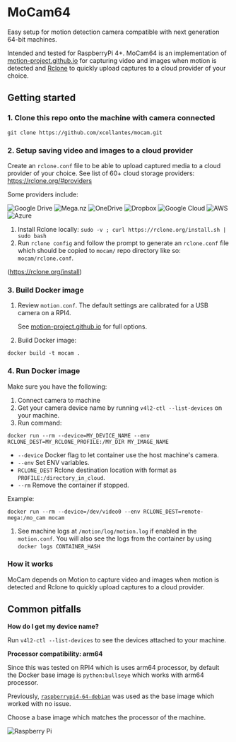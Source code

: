 # MoCam64

Easy setup for motion detection camera compatible with next generation 64-bit machines.  

Intended and tested for RaspberryPi 4+. MoCam64 is an implementation of [motion-project.github.io](https://motion-project.github.io) for capturing video and images when motion is detected and [Rclone](https://rclone.org) to quickly upload captures to a cloud provider of your choice. 

## Getting started 

### 1. Clone this repo onto the machine with camera connected 

```shell
git clone https://github.com/xcollantes/mocam.git
```

### 2. Setup saving video and images to a cloud provider 

Create an `rclone.conf` file to be able to upload captured media to a cloud provider of your choice.  See list of 60+ cloud storage providers: https://rclone.org/#providers 

Some providers include: 

![Google Drive](https://img.shields.io/badge/Google%20Drive-4285F4?style=for-the-badge&logo=googledrive&logoColor=white)
![Mega.nz](https://img.shields.io/badge/Mega-%23D90007.svg?style=for-the-badge&logo=Mega&logoColor=white)
![OneDrive](https://img.shields.io/badge/OneDrive-0078D4.svg?style=for-the-badge&logo=microsoftonedrive&logoColor=white)
![Dropbox](https://img.shields.io/badge/Dropbox-%233B4D98.svg?style=for-the-badge&logo=Dropbox&logoColor=white)
![Google Cloud](https://img.shields.io/badge/GoogleCloud-%234285F4.svg?style=for-the-badge&logo=google-cloud&logoColor=white)
![AWS](https://img.shields.io/badge/AWS-%23FF9900.svg?style=for-the-badge&logo=amazon-aws&logoColor=white)
![Azure](https://img.shields.io/badge/azure-%230072C6.svg?style=for-the-badge&logo=microsoftazure&logoColor=white)

1. Install Rclone locally: `sudo -v ; curl https://rclone.org/install.sh | sudo bash` 
1. Run `rclone config` and follow the prompt to generate an `rclone.conf` file which should be copied to `mocam/` repo directory like so: `mocam/rclone.conf`. 

(https://rclone.org/install) 

### 3. Build Docker image 

1. Review `motion.conf`.  The default settings are calibrated for a USB camera on a RPI4.  

   See [motion-project.github.io](https://motion-project.github.io/motion_config.html#configfiles) for full options. 

1. Build Docker image: 

```shell
docker build -t mocam . 
```

### 4. Run Docker image 

Make sure you have the following: 
1. Connect camera to machine 
1. Get your camera device name by running `v4l2-ctl --list-devices` on your machine. 
1. Run command: 

```shell
docker run --rm --device=MY_DEVICE_NAME --env RCLONE_DEST=MY_RCLONE_PROFILE:/MY_DIR MY_IMAGE_NAME
```

- `--device` Docker flag to let container use the host machine's camera. 
- `--env` Set ENV variables.  
- `RCLONE_DEST` Rclone destination location with format as `PROFILE:/directory_in_cloud`. 
- `--rm` Remove the container if stopped. 

Example: 

```shell
docker run --rm --device=/dev/video0 --env RCLONE_DEST=remote-mega:/mo_cam mocam
```

1. See machine logs at `/motion/log/motion.log` if enabled in the `motion.conf`.  You will also see the logs from the container by using `docker logs CONTAINER_HASH`  

### How it works 

MoCam depends on Motion to capture video and images when motion is detected and Rclone to quickly upload captures to a cloud provider. 

## Common pitfalls 

**How do I get my device name?**

Run `v4l2-ctl --list-devices` to see the devices attached to your machine. 

**Processor compatibility: arm64**

Since this was tested on RPI4 which is uses arm64 processor, by default the Docker base image is `python:bullseye` which works with arm64 processor.  

Previously, [`raspberrypi4-64-debian`](https://hub.docker.com/r/balenalib/raspberrypi4-64-debian) was used as the base image which worked with no issue.  

Choose a base image which matches the processor of the machine.  

![Raspberry Pi](https://img.shields.io/badge/-RaspberryPi-C51A4A?style=for-the-badge&logo=Raspberry-Pi)

